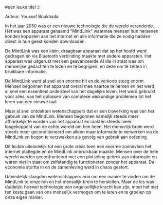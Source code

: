 #een leuke titel :)

Auteur: Youssef Boukhada

In het jaar 2050 was er een nieuwe technologie die de wereld veranderde. Het was een apparaat genaamd "MindLink" waarmee mensen hun hersenen konden koppelen aan het internet en alle informatie die ze nodig hadden direct in hun geest konden downloaden.

De MindLink was een klein, draagbaar apparaat dat op het hoofd werd gedragen en via Bluetooth verbinding maakte met andere apparaten. Het apparaat was uitgerust met een geavanceerde AI die in staat was om menselijke gedachten te lezen en te begrijpen, en deze om te zetten in bruikbare informatie.

De MindLink werd al snel een enorme hit en de verkoop steeg enorm. Mensen begonnen het apparaat overal mee naartoe te nemen en het werd al snel een essentieel onderdeel van het dagelijks leven. Het werd gebruikt voor alles, van het oplossen van complexe wiskundige problemen tot het leren van een nieuwe taal.

Maar al snel ontdekten wetenschappers dat er een bijwerking was van het gebruik van de MindLink. Mensen begonnen namelijk steeds meer afhankelijk te worden van het apparaat en raakten steeds meer losgekoppeld van de echte wereld om hen heen. Het menselijk brein werd steeds meer geconditioneerd om alleen maar informatie te verwerken via de MindLink en begon te verzwakken als gevolg van gebrek aan oefening.

Dit leidde uiteindelijk tot een grote crisis toen een enorme zonnevlam het internet platlegde en de MindLink onbruikbaar maakte. Mensen over de hele wereld werden geconfronteerd met een plotseling gebrek aan informatie en waren niet in staat om zelfstandig te functioneren zonder het apparaat. De economie stortte in en de samenleving werd in chaos gestort.

Uiteindelijk slaagden wetenschappers erin om een manier te vinden om de MindLink te omzeilen en het menselijk brein te herstellen. Maar de les was duidelijk: hoewel technologie een ongelooflijke kracht kan zijn, moet het niet ten koste gaan van ons menselijk vermogen om te leren en te groeien op onze eigen manier.
